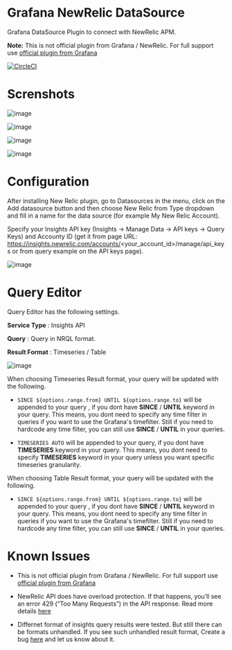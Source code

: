 Grafana NewRelic DataSource
===========================

Grafana DataSource Plugin to connect with NewRelic APM.

**Note:** This is not official plugin from Grafana / NewRelic. For full support use [official plugin from Grafana](https://grafana.com/grafana/plugins/grafana-newrelic-datasource)

[![CircleCI](https://circleci.com/gh/yesoreyeram/grafana-newrelic-datasource/tree/master.svg?style=svg)](https://circleci.com/gh/yesoreyeram/grafana-newrelic-datasource/tree/master)

# Screnshots

![image](https://user-images.githubusercontent.com/153843/65573268-48a3e380-df62-11e9-887a-98a940f4479d.png)

![image](https://user-images.githubusercontent.com/153843/65573477-ded80980-df62-11e9-9534-0c07f445fdcc.png)

![image](https://user-images.githubusercontent.com/153843/65573650-41c9a080-df63-11e9-8102-181a36b23eab.png)

![image](https://user-images.githubusercontent.com/153843/65573670-4ee68f80-df63-11e9-825a-5ee469153a7d.png)

# Configuration 

After installing New Relic plugin, go to Datasources in the menu, click on the Add datasource button and then choose New Relic from Type dropdown and fill in a name for the data source (for example My New Relic Account). 

Specify your Insights API key (Insights -> Manage Data -> API keys -> Query Keys) and Accounty ID (get it from page URL: https://insights.newrelic.com/accounts/<your_account_id>/manage/api_keys or from query example on the API keys page).

![image](https://user-images.githubusercontent.com/153843/65574481-87876880-df65-11e9-9cd5-6633b5a46e01.png)


# Query Editor

Query Editor has the following settings.

**Service Type** : Insights API

**Query** : Query in NRQL format.

**Result Format** : Timeseries / Table

![image](https://user-images.githubusercontent.com/153843/65573970-0aa7bf00-df64-11e9-8db1-6b9dfae60fae.png)

When choosing Timeseries Result format, your query will be updated with the following.

* ` SINCE ${options.range.from} UNTIL ${options.range.to} ` will be appended to your query , if you dont have **SINCE** / **UNTIL** keyword in your query. This means, you dont need to specify any time filter in queries if you want to use the Grafana's timefilter. Still if you need to hardcode any time filter, you can still use  **SINCE** / **UNTIL**  in your queries.

* ` TIMESERIES AUTO ` will be appended to your query, if you dont have **TIMESERIES** keyword in your query. This means, you dont need to specify **TIMESERIES** keyword in your query  unless you want specific timeseries granularity.


When choosing Table Result format, your query will be updated with the following.

* ` SINCE ${options.range.from} UNTIL ${options.range.to} ` will be appended to your query , if you dont have **SINCE** / **UNTIL** keyword in your query. This means, you dont need to specify any time filter in queries if you want to use the Grafana's timefilter. Still if you need to hardcode any time filter, you can still use  **SINCE** / **UNTIL**  in your queries.

# Known Issues

* This is not official plugin from Grafana / NewRelic. For full support use [official plugin from Grafana](https://grafana.com/grafana/plugins/grafana-newrelic-datasource)

* NewRelic API does have overload protection. If that happens, you’ll see an error 429 (“Too Many Requests”) in the API response. Read more details [here](https://docs.newrelic.com/docs/apis/rest-api-v2/requirements/api-overload-protection-handling-429-errors)

* Differnet format of insights query results were tested. But still there can be formats unhandled. If you see such unhandled result format, Create a bug [here](https://github.com/yesoreyeram/grafana-newrelic-datasource/issues/new) and let us know about it.